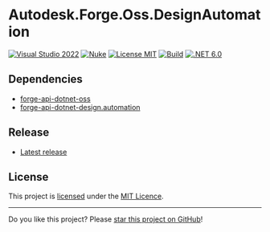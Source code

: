 # Autodesk.Forge.Oss.DesignAutomation

[![Visual Studio 2022](https://img.shields.io/badge/Visual%20Studio-2022-blue)](../..)
[![Nuke](https://img.shields.io/badge/Nuke-Build-blue)](https://nuke.build/)
[![License MIT](https://img.shields.io/badge/License-MIT-blue.svg)](LICENSE)
[![Build](../../actions/workflows/Build.yml/badge.svg)](../../actions)
[![.NET 6.0](https://img.shields.io/badge/.NET%206.0-blue.svg)](../..)

## Dependencies

* [forge-api-dotnet-oss](https://github.com/ricaun-io/forge-api-dotnet-oss)
* [forge-api-dotnet-design.automation](https://github.com/Autodesk-Forge/forge-api-dotnet-design.automation)

## Release

* [Latest release](../../releases/latest)

## License

This project is [licensed](LICENSE) under the [MIT Licence](https://en.wikipedia.org/wiki/MIT_License).

---

Do you like this project? Please [star this project on GitHub](../../stargazers)!